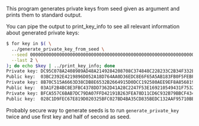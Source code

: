 This program generates private keys from seed given
as argument and prints them to standard output.

You can pipe the output to print_key_info to see all
relevant information about generated private keys:
```bash
$ for key in $( \
  ../generate_private_key_from_seed \
  --seed 000000000000000000000000000000000000000000000000000000000000000000000000000000000000000000000000 \
  --last 2 \
); do echo $key | ../print_key_info; done
Private key: DC95C078A2408989AD48A2149284208708C374848C228233C2B34F332BD2E9D3
Public key:  03BC2392E4219896D052A18D764AA0D36EDC8E6F65A5AB183FB0F5FEBFB8909FE4
Private key: 8B70C515A6663D38CDB8E6532B2664915D0DCC192580AEE9EF8A8568193F1B44
Public key:  03A1F2B4BC8E3FBC4378DD7362D41A28C2247F53E169210549431F75323B15F9DA
Private key: BFCA557C6BAB7DC79DA07FFD42191B263FEA78D11CD6C932B79BBCF4343C8516
Public key:  028C1D9FEC67E819D020325BFC027BD4BA35CD835BEDC132AAF95710BEB7B53479
```
Probably secure way to generate seeds is to run `generate_private_key`
twice and use first key and half of second as seed.
